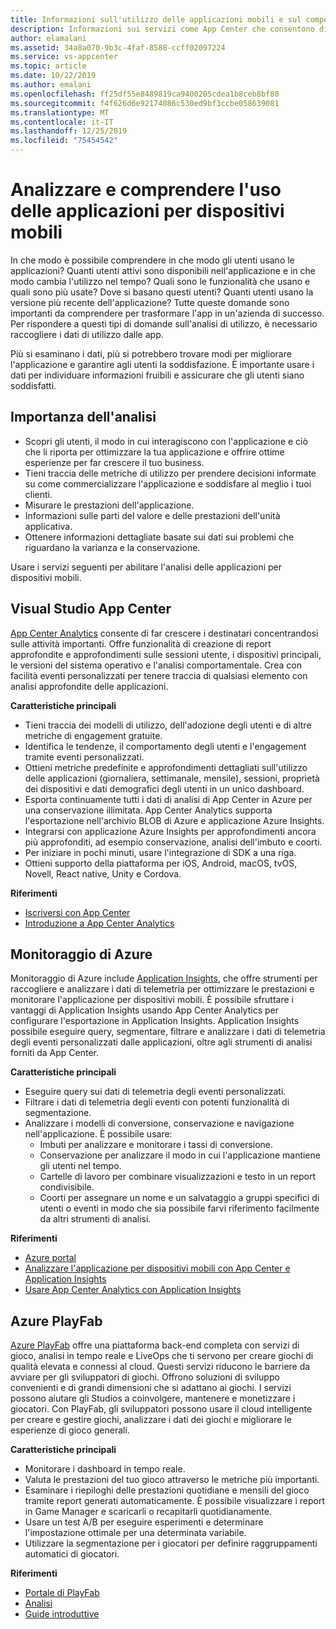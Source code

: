```yaml
---
title: Informazioni sull'utilizzo delle applicazioni mobili e sul comportamento degli utenti con Visual Studio App Center e i servizi di Azure
description: Informazioni sui servizi come App Center che consentono di prendere decisioni aziendali intelligenti comprendendo il modo in cui gli utenti usano l'applicazione per dispositivi mobili.
author: elamalani
ms.assetid: 34a8a070-9b3c-4faf-8588-ccff02097224
ms.service: vs-appcenter
ms.topic: article
ms.date: 10/22/2019
ms.author: emalani
ms.openlocfilehash: ff25df55e8489819ca9400205cdea1b8ceb8bf80
ms.sourcegitcommit: f4f626d6e92174086c530ed9bf3ccbe058639081
ms.translationtype: MT
ms.contentlocale: it-IT
ms.lasthandoff: 12/25/2019
ms.locfileid: "75454542"
---
```

# <a name="analyze-and-understand-mobile-application-use"></a>Analizzare e comprendere l'uso delle applicazioni per dispositivi mobili
In che modo è possibile comprendere in che modo gli utenti usano le applicazioni? Quanti utenti attivi sono disponibili nell'applicazione e in che modo cambia l'utilizzo nel tempo? Quali sono le funzionalità che usano e quali sono più usate? Dove si basano questi utenti? Quanti utenti usano la versione più recente dell'applicazione? Tutte queste domande sono importanti da comprendere per trasformare l'app in un'azienda di successo. Per rispondere a questi tipi di domande sull'analisi di utilizzo, è necessario raccogliere i dati di utilizzo dalle app.

Più si esaminano i dati, più si potrebbero trovare modi per migliorare l'applicazione e garantire agli utenti la soddisfazione. È importante usare i dati per individuare informazioni fruibili e assicurare che gli utenti siano soddisfatti.

## <a name="importance-of-analytics"></a>Importanza dell'analisi
- Scopri gli utenti, il modo in cui interagiscono con l'applicazione e ciò che li riporta per ottimizzare la tua applicazione e offrire ottime esperienze per far crescere il tuo business.
- Tieni traccia delle metriche di utilizzo per prendere decisioni informate su come commercializzare l'applicazione e soddisfare al meglio i tuoi clienti.
- Misurare le prestazioni dell'applicazione.
- Informazioni sulle parti del valore e delle prestazioni dell'unità applicativa.
- Ottenere informazioni dettagliate basate sui dati sui problemi che riguardano la varianza e la conservazione.

Usare i servizi seguenti per abilitare l'analisi delle applicazioni per dispositivi mobili.

## <a name="visual-studio-app-center"></a>Visual Studio App Center
[App Center Analytics](/appcenter/analytics/) consente di far crescere i destinatari concentrandosi sulle attività importanti. Offre funzionalità di creazione di report approfondite e approfondimenti sulle sessioni utente, i dispositivi principali, le versioni del sistema operativo e l'analisi comportamentale. Crea con facilità eventi personalizzati per tenere traccia di qualsiasi elemento con analisi approfondite delle applicazioni.

   **Caratteristiche principali**
   - Tieni traccia dei modelli di utilizzo, dell'adozione degli utenti e di altre metriche di engagement gratuite.
   - Identifica le tendenze, il comportamento degli utenti e l'engagement tramite eventi personalizzati.
   - Ottieni metriche predefinite e approfondimenti dettagliati sull'utilizzo delle applicazioni (giornaliera, settimanale, mensile), sessioni, proprietà dei dispositivi e dati demografici degli utenti in un unico dashboard.
   - Esporta continuamente tutti i dati di analisi di App Center in Azure per una conservazione illimitata. App Center Analytics supporta l'esportazione nell'archivio BLOB di Azure e applicazione Azure Insights.
   - Integrarsi con applicazione Azure Insights per approfondimenti ancora più approfonditi, ad esempio conservazione, analisi dell'imbuto e coorti.
   - Per iniziare in pochi minuti, usare l'integrazione di SDK a una riga.
   - Ottieni supporto della piattaforma per iOS, Android, macOS, tvOS, Novell, React native, Unity e Cordova.

   **Riferimenti**
   - [Iscriversi con App Center](https://appcenter.ms/signup?utm_source=Mobile%20Development%20Docs&utm_medium=Azure&utm_campaign=New%20azure%20docs)
   - [Introduzione a App Center Analytics](/appcenter/analytics/)

## <a name="azure-monitor"></a>Monitoraggio di Azure
Monitoraggio di Azure include [Application Insights](/azure/azure-monitor/app/app-insights-overview), che offre strumenti per raccogliere e analizzare i dati di telemetria per ottimizzare le prestazioni e monitorare l'applicazione per dispositivi mobili. È possibile sfruttare i vantaggi di Application Insights usando App Center Analytics per configurare l'esportazione in Application Insights. Application Insights possibile eseguire query, segmentare, filtrare e analizzare i dati di telemetria degli eventi personalizzati dalle applicazioni, oltre agli strumenti di analisi forniti da App Center.

**Caratteristiche principali**
   - Eseguire query sui dati di telemetria degli eventi personalizzati.
   - Filtrare i dati di telemetria degli eventi con potenti funzionalità di segmentazione.
   - Analizzare i modelli di conversione, conservazione e navigazione nell'applicazione. È possibile usare:
     - Imbuti per analizzare e monitorare i tassi di conversione.
     - Conservazione per analizzare il modo in cui l'applicazione mantiene gli utenti nel tempo.
     - Cartelle di lavoro per combinare visualizzazioni e testo in un report condivisibile.
     - Coorti per assegnare un nome e un salvataggio a gruppi specifici di utenti o eventi in modo che sia possibile farvi riferimento facilmente da altri strumenti di analisi.

**Riferimenti**
- [Azure portal](https://portal.azure.com/)
- [Analizzare l'applicazione per dispositivi mobili con App Center e Application Insights](/azure/azure-monitor/learn/mobile-center-quickstart)
- [Usare App Center Analytics con Application Insights](/azure/azure-monitor/app/usage-overview)

## <a name="azure-playfab"></a>Azure PlayFab
[Azure PlayFab](https://playfab.com/) offre una piattaforma back-end completa con servizi di gioco, analisi in tempo reale e LiveOps che ti servono per creare giochi di qualità elevata e connessi al cloud. Questi servizi riducono le barriere da avviare per gli sviluppatori di giochi. Offrono soluzioni di sviluppo convenienti e di grandi dimensioni che si adattano ai giochi. I servizi possono aiutare gli Studios a coinvolgere, mantenere e monetizzare i giocatori. Con PlayFab, gli sviluppatori possono usare il cloud intelligente per creare e gestire giochi, analizzare i dati dei giochi e migliorare le esperienze di gioco generali.

**Caratteristiche principali**
   - Monitorare i dashboard in tempo reale.
   - Valuta le prestazioni del tuo gioco attraverso le metriche più importanti.
   - Esaminare i riepiloghi delle prestazioni quotidiane e mensili del gioco tramite report generati automaticamente. È possibile visualizzare i report in Game Manager e scaricarli o recapitarli quotidianamente.
   - Usare un test A/B per eseguire esperimenti e determinare l'impostazione ottimale per una determinata variabile.
   - Utilizzare la segmentazione per i giocatori per definire raggruppamenti automatici di giocatori.
    
**Riferimenti**
- [Portale di PlayFab](https://developer.playfab.com/en-US/sign-up)
- [Analisi](/gaming/playfab/#pivot=documentation&panel=analytics)
- [Guide introduttive](/gaming/playfab/#pivot=documentation&panel=quickstarts) 
